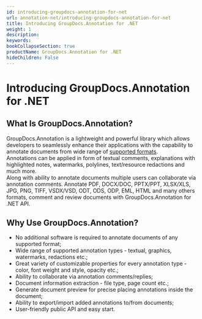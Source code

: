 ```yaml
---
id: introducing-groupdocs-annotation-for-net
url: annotation-net/introducing-groupdocs-annotation-for-net
title: Introducing GroupDocs.Annotation for .NET
weight: 1
description: 
keywords: 
bookCollapseSection: true
productName: GroupDocs.Annotation for .NET
hideChildren: False
---
```


# Introducing GroupDocs.Annotation for .NET

## What Is GroupDocs.Annotation?

GroupDocs.Annotation is a lightweight and powerful library which allows developers to seamlessly enhance their applications with the capability to annotate documents from wide range of [supported formats](https://docs.groupdocs.com/display/annotationnet/Supported+Document+Formats).   
Annotations can be applied in form of textual comments, explanations with highlighted notes, watermarks, polylines, text/resource redactions and much more.   
Along with ability to annotate documents multiple users can collaborate via annotation comments. Annotate PDF, DOCX/DOC, PPTX/PPT, XLSX/XLS, JPG, PNG, TIFF, VSDX/VSD, ODT, ODS, ODP, EML, HTML and many others formats, comment and review documents with GroupDocs.Annotation for .NET API.

## Why Use GroupDocs.Annotation?

*   No additional software is required to annotate documents of any supported format;
*   Wide range of supported annotation types - textual, graphics, watermarks, redactions etc.;
*   Great variety of customizable properties for every annotation type - color, font weight and style, opacity etc.;
*   Ability to collaborate via annotation comments/replies;
*   Document information extraction - file type, page count etc.;
*   Generate document preview for precise placing annotations inside the document;
*   Ability to export/import added annotations to/from documents;
*   User-friendly public API and easy start.
